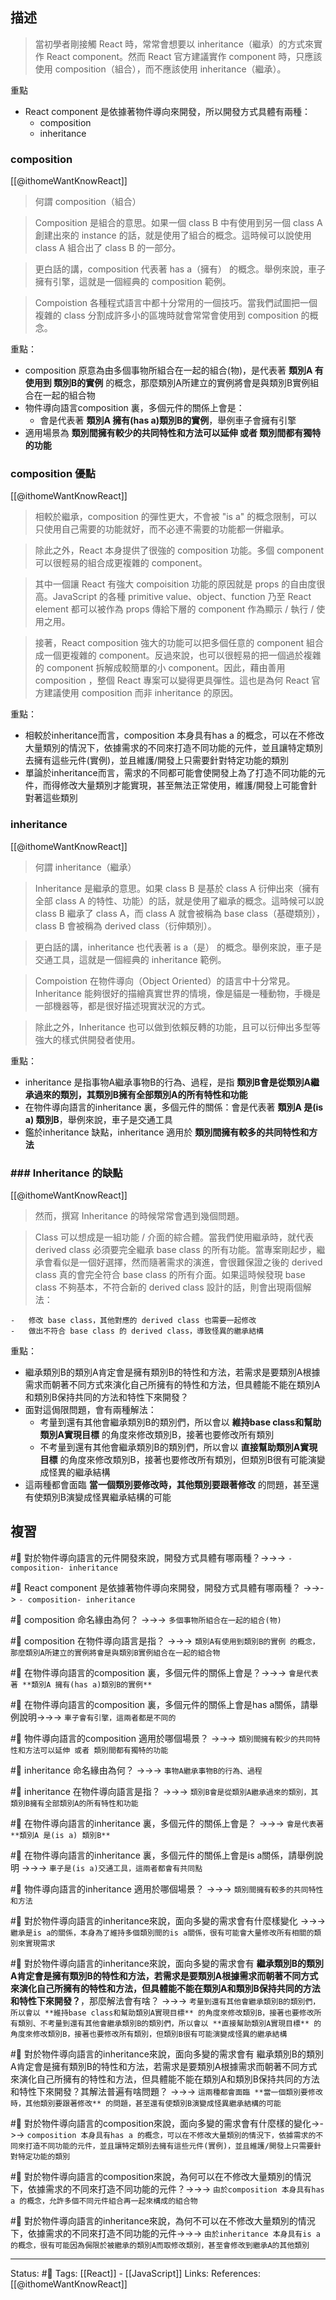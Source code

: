 ## 描述

> 當初學者剛接觸 React 時，常常會想要以 inheritance（繼承）的方式來實作 React component。然而 React 官方建議實作 component 時，只應該使用 composition（組合），而不應該使用 inheritance（繼承）。

重點
- React component 是依據著物件導向來開發，所以開發方式具體有兩種：
	- composition
	- inheritance

### composition
[[@ithomeWantKnowReact]]
> 何謂 composition（組合）

> Composition 是組合的意思。如果一個 class B 中有使用到另一個 class A 創建出來的 instance 的話，就是使用了組合的概念。這時候可以說使用 class A 組合出了 class B 的一部分。

> 更白話的講，composition 代表著 has a（擁有） 的概念。舉例來說，車子擁有引擎，這就是一個經典的 composition 範例。

> Compoistion 各種程式語言中都十分常用的一個技巧。當我們試圖把一個複雜的 class 分割成許多小的區塊時就會常常會使用到 composition 的概念。

重點：
- composition 原意為由多個事物所組合在一起的組合(物)，是代表著 **類別A 有使用到 類別B的實例** 的概念，那麼類別A所建立的實例將會是與類別B實例組合在一起的組合物
- 物件導向語言composition 裏，多個元件的關係上會是：
	- 會是代表著 **類別A 擁有(has a)類別B的實例**，舉例車子會擁有引擎
- 適用場景為 **類別間擁有較少的共同特性和方法可以延伸 或者 類別間都有獨特的功能**


### composition 優點

[[@ithomeWantKnowReact]]
> 相較於繼承，composition 的彈性更大，不會被 "is a" 的概念限制，可以只使用自己需要的功能就好，而不必連不需要的功能都一併繼承。

> 除此之外，React 本身提供了很強的 composition 功能。多個 component 可以很輕易的組合成更複雜的 component。

> 其中一個讓 React 有強大 compoisition 功能的原因就是 props 的自由度很高。JavaScript 的各種 primitive value、object、function 乃至 React element 都可以被作為 props 傳給下層的 component 作為顯示 / 執行 / 使用之用。

> 接著，React composition 強大的功能可以把多個任意的 component 組合成一個更複雜的 component。反過來說，也可以很輕易的把一個過於複雜的 component 拆解成較簡單的小 component。因此，藉由善用 composition ，整個 React 專案可以變得更具彈性。這也是為何 React 官方建議使用 composition 而非 inheritance 的原因。


重點：
- 相較於inheritance而言，composition 本身具有has a 的概念，可以在不修改大量類別的情況下，依據需求的不同來打造不同功能的元件，並且讓特定類別去擁有這些元件(實例)，並且維護/開發上只需要針對特定功能的類別
- 單論於inheritance而言，需求的不同都可能會使開發上為了打造不同功能的元件，而得修改大量類別才能實現，甚至無法正常使用，維護/開發上可能會針對著這些類別
### inheritance
[[@ithomeWantKnowReact]]
> 何謂 inheritance（繼承）

> Inheritance 是繼承的意思。如果 class B 是基於 class A 衍伸出來（擁有全部 class A 的特性、功能）的話，就是使用了繼承的概念。這時候可以說 class B 繼承了 class A，而 class A 就會被稱為 base class（基礎類別），class B 會被稱為 derived class（衍伸類別）。

> 更白話的講，inheritance 也代表著 is a（是） 的概念。舉例來說，車子是交通工具，這就是一個經典的 inheritance 範例。

> Compoistion 在物件導向（Object Oriented）的語言中十分常見。Inheritance 能夠很好的描繪真實世界的情境，像是貓是一種動物，手機是一部機器等，都是很好描述現實狀況的方式。

> 除此之外，Inheritance 也可以做到依賴反轉的功能，且可以衍伸出多型等強大的樣式供開發者使用。

重點：
- inheritance 是指事物A繼承事物B的行為、過程，是指 **類別B會是從類別A繼承過來的類別，其類別B擁有全部類別A的所有特性和功能**
- 在物件導向語言的inheritance 裏，多個元件的關係：會是代表著 **類別A 是(is a) 類別B**，舉例來說，車子是交通工具
- 鑑於inheritance 缺點，inheritance 適用於 **類別間擁有較多的共同特性和方法**

### ### Inheritance 的缺點
[[@ithomeWantKnowReact]]
> 然而，撰寫 Inheritance 的時候常常會遇到幾個問題。

> Class 可以想成是一組功能 / 介面的綜合體。當我們使用繼承時，就代表 derived class 必須要完全繼承 base class 的所有功能。當專案剛起步，繼承會看似是一個好選擇，然而隨著需求的演進，會很難保證之後的 derived class 真的會完全符合 base class 的所有介面。如果這時候發現 base class 不夠基本，不符合新的 derived class 設計的話，則會出現兩個解法：

```
-   修改 base class，其他對應的 derived class 也需要一起修改
-   做出不符合 base class 的 derived class，導致怪異的繼承結構
```

重點：
- 繼承類別B的類別A肯定會是擁有類別B的特性和方法，若需求是要類別A根據需求而朝著不同方式來演化自己所擁有的特性和方法，但具體能不能在類別A和類別B保持共同的方法和特性下來開發？
- 面對這侷限問題，會有兩種解法：
	- 考量到還有其他會繼承類別B的類別們，所以會以 **維持base class和幫助類別A實現目標** 的角度來修改類別B，接著也要修改所有類別
	- 不考量到還有其他會繼承類別B的類別們，所以會以 **直接幫助類別A實現目標** 的角度來修改類別B，接著也要修改所有類別，但類別B很有可能演變成怪異的繼承結構
- 這兩種都會面臨 **當一個類別要修改時，其他類別要跟著修改** 的問題，甚至還有使類別B演變成怪異繼承結構的可能



## 複習

#🧠 對於物件導向語言的元件開發來說，開發方式具體有哪兩種？->->-> `- composition- inheritance`
<!--SR:!2023-01-15,95,249-->

#🧠 React component 是依據著物件導向來開發，開發方式具體有哪兩種？ ->->-> `- composition- inheritance`
<!--SR:!2023-02-03,107,249-->

#🧠 composition 命名緣由為何？ ->->-> `多個事物所組合在一起的組合(物)`
<!--SR:!2022-12-20,81,249-->

#🧠 composition 在物件導向語言是指？ ->->-> `類別A有使用到類別B的實例 的概念，那麼類別A所建立的實例將會是與類別B實例組合在一起的組合物`
<!--SR:!2022-12-25,82,249-->

#🧠 在物件導向語言的composition 裏，多個元件的關係上會是？->->-> `會是代表著 **類別A 擁有(has a)類別B的實例**`
<!--SR:!2023-05-18,170,250-->

#🧠 在物件導向語言的composition 裏，多個元件的關係上會是has a關係，請舉例說明->->-> `車子會有引擎，這兩者都是不同的`
<!--SR:!2023-02-07,110,249-->

#🧠 物件導向語言的composition 適用於哪個場景？ ->->-> `類別間擁有較少的共同特性和方法可以延伸 或者 類別間都有獨特的功能`
<!--SR:!2022-12-26,78,230-->

#🧠 inheritance 命名緣由為何？ ->->-> `事物A繼承事物B的行為、過程`
<!--SR:!2022-12-09,62,230-->

#🧠 inheritance 在物件導向語言是指？ ->->-> `類別B會是從類別A繼承過來的類別，其類別B擁有全部類別A的所有特性和功能`
<!--SR:!2022-12-28,82,249-->

#🧠 在物件導向語言的inheritance 裏，多個元件的關係上會是？ ->->-> `會是代表著 **類別A 是(is a) 類別B**`
<!--SR:!2022-12-16,77,249-->

#🧠 在物件導向語言的inheritance 裏，多個元件的關係上會是is a關係，請舉例說明 ->->-> `車子是(is a)交通工具，這兩者都會有共同點`
<!--SR:!2023-06-13,189,250-->

#🧠 物件導向語言的inheritance 適用於哪個場景？ ->->-> `類別間擁有較多的共同特性和方法`
<!--SR:!2023-06-11,187,250-->

#🧠 對於物件導向語言的inheritance來說，面向多變的需求會有什麼樣變化 ->->-> `繼承是is a的關係，本身為了維持多個類別間的is a關係，很有可能會大量修改所有相關的類別來實現需求`
<!--SR:!2023-02-14,113,249-->


#🧠 對於物件導向語言的inheritance來說，面向多變的需求會有 **繼承類別B的類別A肯定會是擁有類別B的特性和方法，若需求是要類別A根據需求而朝著不同方式來演化自己所擁有的特性和方法，但具體能不能在類別A和類別B保持共同的方法和特性下來開發？**，那麼解法會有啥？ ->->-> `考量到還有其他會繼承類別B的類別們，所以會以 **維持base class和幫助類別A實現目標** 的角度來修改類別B，接著也要修改所有類別、不考量到還有其他會繼承類別B的類別們，所以會以 **直接幫助類別A實現目標** 的角度來修改類別B，接著也要修改所有類別，但類別B很有可能演變成怪異的繼承結構`
<!--SR:!2022-12-29,85,249-->

#🧠 對於物件導向語言的inheritance來說，面向多變的需求會有 繼承類別B的類別A肯定會是擁有類別B的特性和方法，若需求是要類別A根據需求而朝著不同方式來演化自己所擁有的特性和方法，但具體能不能在類別A和類別B保持共同的方法和特性下來開發？其解法普遍有啥問題？ ->->-> `這兩種都會面臨 **當一個類別要修改時，其他類別要跟著修改** 的問題，甚至還有使類別B演變成怪異繼承結構的可能`
<!--SR:!2023-06-18,194,250-->


#🧠 對於物件導向語言的composition來說，面向多變的需求會有什麼樣的變化->->-> `composition 本身具有has a 的概念，可以在不修改大量類別的情況下，依據需求的不同來打造不同功能的元件，並且讓特定類別去擁有這些元件(實例)，並且維護/開發上只需要針對特定功能的類別`
<!--SR:!2023-06-16,192,250-->

#🧠 對於物件導向語言的composition來說，為何可以在不修改大量類別的情況下，依據需求的不同來打造不同功能的元件？->->-> `由於composition 本身具有has a 的概念，允許多個不同元件組合再一起來構成的組合物`
<!--SR:!2023-06-15,191,250-->

#🧠 對於物件導向語言的inheritance來說，為何不可以在不修改大量類別的情況下，依據需求的不同來打造不同功能的元件->->-> `由於inheritance 本身具有is a 的概念，很有可能因為侷限於被繼承的類別A而取修改類別，甚至會修改到繼承A的其他類別`
<!--SR:!2023-01-02,87,249-->


---
Status: #🌱 
Tags:
[[React]] - [[JavaScript]]
Links:
References:
[[@ithomeWantKnowReact]]